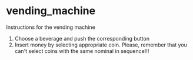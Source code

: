 # vending_machine
Instructions for the vending machine
1. Choose a beverage and push the corresponding button
2. Insert money by selecting appropriate coin. Please, remember that you can't select coins with the same nominal in sequence!!!
